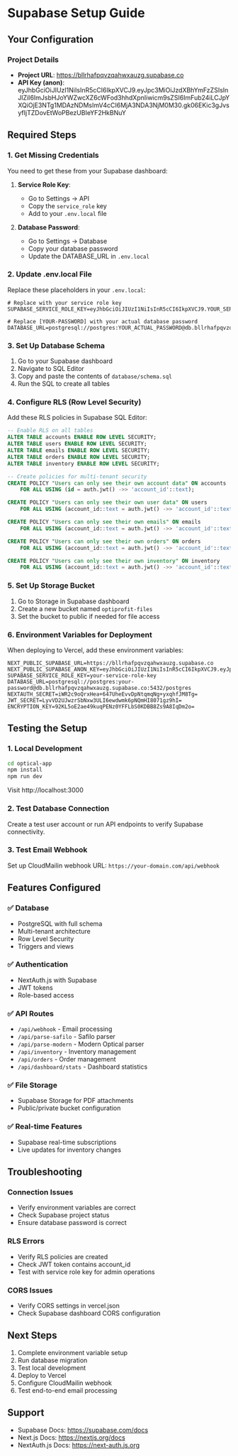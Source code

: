 # Supabase Setup Guide

## Your Configuration

### Project Details
- **Project URL**: https://bllrhafpqvzqahwxauzg.supabase.co
- **API Key (anon)**: eyJhbGciOiJIUzI1NiIsInR5cCI6IkpXVCJ9.eyJpc3MiOiJzdXBhYmFzZSIsInJlZiI6ImJsbHJoYWZwcXZ6cWFod3hhdXpnIiwicm9sZSI6ImFub24iLCJpYXQiOjE3NTg1MDAzNDMsImV4cCI6MjA3NDA3NjM0M30.gk06EKic3gJvsyfIjTZDovEtWoPBezUBIeYF2HkBNuY

## Required Steps

### 1. Get Missing Credentials

You need to get these from your Supabase dashboard:

1. **Service Role Key**: 
   - Go to Settings → API
   - Copy the `service_role` key
   - Add to your `.env.local` file

2. **Database Password**:
   - Go to Settings → Database
   - Copy your database password
   - Update the DATABASE_URL in `.env.local`

### 2. Update .env.local File

Replace these placeholders in your `.env.local`:

```env
# Replace with your service role key
SUPABASE_SERVICE_ROLE_KEY=eyJhbGciOiJIUzI1NiIsInR5cCI6IkpXVCJ9.YOUR_SERVICE_ROLE_KEY_HERE

# Replace [YOUR-PASSWORD] with your actual database password
DATABASE_URL=postgresql://postgres:YOUR_ACTUAL_PASSWORD@db.bllrhafpqvzqahwxauzg.supabase.co:5432/postgres
```

### 3. Set Up Database Schema

1. Go to your Supabase dashboard
2. Navigate to SQL Editor
3. Copy and paste the contents of `database/schema.sql`
4. Run the SQL to create all tables

### 4. Configure RLS (Row Level Security)

Add these RLS policies in Supabase SQL Editor:

```sql
-- Enable RLS on all tables
ALTER TABLE accounts ENABLE ROW LEVEL SECURITY;
ALTER TABLE users ENABLE ROW LEVEL SECURITY;
ALTER TABLE emails ENABLE ROW LEVEL SECURITY;
ALTER TABLE orders ENABLE ROW LEVEL SECURITY;
ALTER TABLE inventory ENABLE ROW LEVEL SECURITY;

-- Create policies for multi-tenant security
CREATE POLICY "Users can only see their own account data" ON accounts
    FOR ALL USING (id = auth.jwt() ->> 'account_id'::text);

CREATE POLICY "Users can only see their own user data" ON users
    FOR ALL USING (account_id::text = auth.jwt() ->> 'account_id'::text);

CREATE POLICY "Users can only see their own emails" ON emails
    FOR ALL USING (account_id::text = auth.jwt() ->> 'account_id'::text);

CREATE POLICY "Users can only see their own orders" ON orders
    FOR ALL USING (account_id::text = auth.jwt() ->> 'account_id'::text);

CREATE POLICY "Users can only see their own inventory" ON inventory
    FOR ALL USING (account_id::text = auth.jwt() ->> 'account_id'::text);
```

### 5. Set Up Storage Bucket

1. Go to Storage in Supabase dashboard
2. Create a new bucket named `optiprofit-files`
3. Set the bucket to public if needed for file access

### 6. Environment Variables for Deployment

When deploying to Vercel, add these environment variables:

```
NEXT_PUBLIC_SUPABASE_URL=https://bllrhafpqvzqahwxauzg.supabase.co
NEXT_PUBLIC_SUPABASE_ANON_KEY=eyJhbGciOiJIUzI1NiIsInR5cCI6IkpXVCJ9.eyJpc3MiOiJzdXBhYmFzZSIsInJlZiI6ImJsbHJoYWZwcXZ6cWFod3hhdXpnIiwicm9sZSI6ImFub24iLCJpYXQiOjE3NTg1MDAzNDMsImV4cCI6MjA3NDA3NjM0M30.gk06EKic3gJvsyfIjTZDovEtWoPBezUBIeYF2HkBNuY
SUPABASE_SERVICE_ROLE_KEY=your-service-role-key
DATABASE_URL=postgresql://postgres:your-password@db.bllrhafpqvzqahwxauzg.supabase.co:5432/postgres
NEXTAUTH_SECRET=iWR2c9oQrxHea+647UheEvvDpNtqmqNg+yxqhfJM8Tg=
JWT_SECRET=LyvVD2UJwzrSbNxw3ULI6ewdwmk6pNQmHI8071gz9hI=
ENCRYPTION_KEY=92KL5oE2ae49kuqPENz0YFFLbS0KDBB8Zs9A8IqDm2o=
```

## Testing the Setup

### 1. Local Development

```bash
cd optical-app
npm install
npm run dev
```

Visit http://localhost:3000

### 2. Test Database Connection

Create a test user account or run API endpoints to verify Supabase connectivity.

### 3. Test Email Webhook

Set up CloudMailin webhook URL: `https://your-domain.com/api/webhook`

## Features Configured

### ✅ Database
- PostgreSQL with full schema
- Multi-tenant architecture
- Row Level Security
- Triggers and views

### ✅ Authentication
- NextAuth.js with Supabase
- JWT tokens
- Role-based access

### ✅ API Routes
- `/api/webhook` - Email processing
- `/api/parse-safilo` - Safilo parser
- `/api/parse-modern` - Modern Optical parser
- `/api/inventory` - Inventory management
- `/api/orders` - Order management
- `/api/dashboard/stats` - Dashboard statistics

### ✅ File Storage
- Supabase Storage for PDF attachments
- Public/private bucket configuration

### ✅ Real-time Features
- Supabase real-time subscriptions
- Live updates for inventory changes

## Troubleshooting

### Connection Issues
- Verify environment variables are correct
- Check Supabase project status
- Ensure database password is correct

### RLS Errors
- Verify RLS policies are created
- Check JWT token contains account_id
- Test with service role key for admin operations

### CORS Issues
- Verify CORS settings in vercel.json
- Check Supabase dashboard CORS configuration

## Next Steps

1. Complete environment variable setup
2. Run database migration
3. Test local development
4. Deploy to Vercel
5. Configure CloudMailin webhook
6. Test end-to-end email processing

## Support

- Supabase Docs: https://supabase.com/docs
- Next.js Docs: https://nextjs.org/docs
- NextAuth.js Docs: https://next-auth.js.org